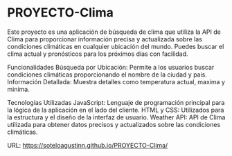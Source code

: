 # PROYECTO-Clima
Este proyecto es una aplicación de búsqueda de clima que utiliza la API de Clima para proporcionar información precisa y actualizada sobre las condiciones climáticas en cualquier ubicación del mundo. Puedes buscar el clima actual y pronósticos para los próximos días con facilidad.

Funcionalidades
    Búsqueda por Ubicación: Permite a los usuarios buscar condiciones climáticas proporcionando el nombre de la ciudad y pais.
    Información Detallada: Muestra detalles como temperatura actual, maxima y minima.
    
Tecnologías Utilizadas
    JavaScript: Lenguaje de programación principal para la lógica de la aplicación en el lado del cliente.
    HTML y CSS: Utilizados para la estructura y el diseño de la interfaz de usuario.
    Weather API: API de Clima utilizada para obtener datos precisos y actualizados sobre las condiciones climáticas.
    
URL: https://soteloagustinn.github.io/PROYECTO-Clima/
